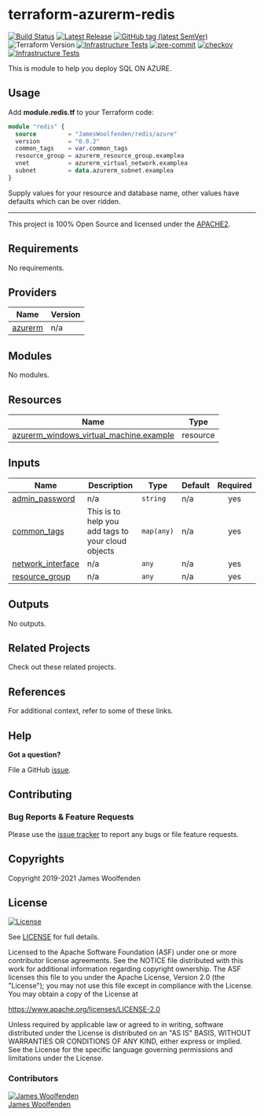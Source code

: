 # terraform-azurerm-redis

[![Build Status](https://github.com/JamesWoolfenden/terraform-azurerm-redis/workflows/Verify%20and%20Bump/badge.svg?branch=master)](https://github.com/JamesWoolfenden/terraform-azurerm-redis)
[![Latest Release](https://img.shields.io/github/release/JamesWoolfenden/terraform-azurerm-redis.svg)](https://github.com/JamesWoolfenden/terraform-azurerm-redis/releases/latest)
[![GitHub tag (latest SemVer)](https://img.shields.io/github/tag/JamesWoolfenden/terraform-azurerm-redis.svg?label=latest)](https://github.com/JamesWoolfenden/terraform-azurerm-redis/releases/latest)
![Terraform Version](https://img.shields.io/badge/tf-%3E%3D0.14.0-blue.svg)
[![Infrastructure Tests](https://www.bridgecrew.cloud/badges/github/JamesWoolfenden/terraform-azurerm-redis/cis_aws)](https://www.bridgecrew.cloud/link/badge?vcs=github&fullRepo=JamesWoolfenden%2Fterraform-azurerm-redis&benchmark=CIS+AWS+V1.2)
[![pre-commit](https://img.shields.io/badge/pre--commit-enabled-brightgreen?logo=pre-commit&logoColor=white)](https://github.com/pre-commit/pre-commit)
[![checkov](https://img.shields.io/badge/checkov-verified-brightgreen)](https://www.checkov.io/)
[![Infrastructure Tests](https://www.bridgecrew.cloud/badges/github/jameswoolfenden/terraform-azurerm-redis/general)](https://www.bridgecrew.cloud/link/badge?vcs=github&fullRepo=JamesWoolfenden%2Fterraform-azurerm-redis&benchmark=INFRASTRUCTURE+SECURITY)

This is module to help you deploy SQL ON AZURE.

## Usage

Add **module.redis.tf** to your Terraform code:

```terraform
module "redis" {
  source         = "JamesWoolfenden/redis/azure"
  version        = "0.0.2"
  common_tags    = var.common_tags
  resource_group = azurerm_resource_group.examplea
  vnet           = azurerm_virtual_network.examplea
  subnet         = data.azurerm_subnet.examplea
}

```

Supply values for your resource and database name, other values have defaults which can be over ridden.

---

This project is 100% Open Source and licensed under the [APACHE2](LICENSE).

<!-- BEGINNING OF PRE-COMMIT-TERRAFORM DOCS HOOK -->
## Requirements

No requirements.

## Providers

| Name | Version |
|------|---------|
| <a name="provider_azurerm"></a> [azurerm](#provider\_azurerm) | n/a |

## Modules

No modules.

## Resources

| Name | Type |
|------|------|
| [azurerm_windows_virtual_machine.example](https://registry.terraform.io/providers/hashicorp/azurerm/latest/docs/resources/windows_virtual_machine) | resource |

## Inputs

| Name | Description | Type | Default | Required |
|------|-------------|------|---------|:--------:|
| <a name="input_admin_password"></a> [admin\_password](#input\_admin\_password) | n/a | `string` | n/a | yes |
| <a name="input_common_tags"></a> [common\_tags](#input\_common\_tags) | This is to help you add tags to your cloud objects | `map(any)` | n/a | yes |
| <a name="input_network_interface"></a> [network\_interface](#input\_network\_interface) | n/a | `any` | n/a | yes |
| <a name="input_resource_group"></a> [resource\_group](#input\_resource\_group) | n/a | `any` | n/a | yes |

## Outputs

No outputs.
<!-- END OF PRE-COMMIT-TERRAFORM DOCS HOOK -->

## Related Projects

Check out these related projects.

## References

For additional context, refer to some of these links.

## Help

**Got a question?**

File a GitHub [issue](https://github.com/JamesWoolfenden/terraform-azurerm-redis/issues).

## Contributing

### Bug Reports & Feature Requests

Please use the [issue tracker](https://github.com/JamesWoolfenden/terraform-azurerm-redis/issues) to report any bugs or file feature requests.

## Copyrights

Copyright 2019-2021 James Woolfenden

## License

[![License](https://img.shields.io/badge/License-Apache%202.0-blue.svg)](https://opensource.org/licenses/Apache-2.0)

See [LICENSE](LICENSE) for full details.

Licensed to the Apache Software Foundation (ASF) under one
or more contributor license agreements. See the NOTICE file
distributed with this work for additional information
regarding copyright ownership. The ASF licenses this file
to you under the Apache License, Version 2.0 (the
"License"); you may not use this file except in compliance
with the License. You may obtain a copy of the License at

<https://www.apache.org/licenses/LICENSE-2.0>

Unless required by applicable law or agreed to in writing,
software distributed under the License is distributed on an
"AS IS" BASIS, WITHOUT WARRANTIES OR CONDITIONS OF ANY
KIND, either express or implied. See the License for the
specific language governing permissions and limitations
under the License.

### Contributors

[![James Woolfenden][jameswoolfenden_avatar]][jameswoolfenden_homepage]<br/>[James Woolfenden][jameswoolfenden_homepage]

[jameswoolfenden_homepage]: https://github.com/jameswoolfenden
[jameswoolfenden_avatar]: https://github.com/jameswoolfenden.png?size=150
[github]: https://github.com/jameswoolfenden
[linkedin]: https://www.linkedin.com/in/jameswoolfenden/
[twitter]: https://twitter.com/JimWoolfenden
[share_twitter]: https://twitter.com/intent/tweet/?text=terraform-azurerm-redis&url=https://github.com/JamesWoolfenden/terraform-azurerm-redis
[share_linkedin]: https://www.linkedin.com/shareArticle?mini=true&title=terraform-azurerm-redis&url=https://github.com/JamesWoolfenden/terraform-azurerm-redis
[share_reddit]: https://reddit.com/submit/?url=https://github.com/JamesWoolfenden/terraform-azurerm-redis
[share_facebook]: https://facebook.com/sharer/sharer.php?u=https://github.com/JamesWoolfenden/terraform-azurerm-redis
[share_email]: mailto:?subject=terraform-azurerm-redis&body=https://github.com/JamesWoolfenden/terraform-azurerm-redis
